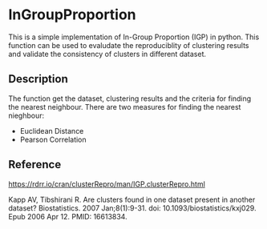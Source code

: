 # InGroupProportion
This is a simple implementation of In-Group Proportion (IGP) in python.
This function can be used to evaludate the reproduciblity of clustering results and validate the consistency of clusters in different dataset.

## Description
The function get the dataset, clustering results and the criteria for finding the nearest neighbour.
There are two measures for finding the nearest nieghbour:
- Euclidean Distance
- Pearson Correlation

## Reference
https://rdrr.io/cran/clusterRepro/man/IGP.clusterRepro.html

Kapp AV, Tibshirani R. Are clusters found in one dataset present in another dataset? Biostatistics. 2007 Jan;8(1):9-31. doi: 10.1093/biostatistics/kxj029. Epub 2006 Apr 12. PMID: 16613834.
